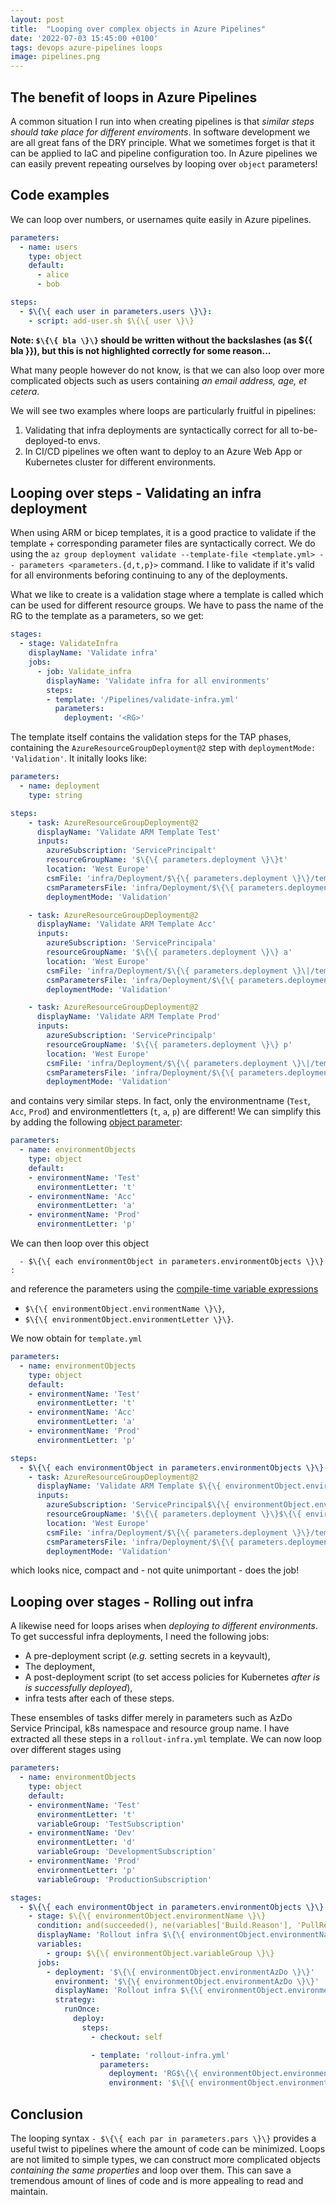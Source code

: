 ```yaml
---
layout: post
title:  "Looping over complex objects in Azure Pipelines"
date: '2022-07-03 15:45:00 +0100'
tags: devops azure-pipelines loops
image: pipelines.png
---
```


## The benefit of loops in Azure Pipelines
A common situation I run into when creating pipelines is that *similar steps should take place for different enviroments*. In software development we are all great fans of the DRY principle. What we sometimes forget is that it can be applied to IaC and pipeline configuration too. In Azure pipelines we can easily prevent repeating ourselves by looping over `object` parameters!

## Code examples
We can loop over numbers, or usernames quite easily in Azure pipelines.
```yml
parameters:
  - name: users
    type: object
    default:
      - alice
      - bob

steps:
  - $\{\{ each user in parameters.users \}\}:
    - script: add-user.sh $\{\{ user \}\}
```

**Note: `$\{\{ bla \}\}` should be written without the backslashes (as ${{ bla }}), but this is not highlighted correctly for some reason...**


What many people however do not know, is that we can also loop over more complicated objects such as users containing *an email address, age, et cetera*.

We will see two examples where loops are particularly fruitful in pipelines:
1. Validating that infra deployments are syntactically correct for all to-be-deployed-to envs. 
1. In CI/CD pipelines we often want to deploy to an Azure Web App or Kubernetes cluster for different environments.

## Looping over steps - Validating an infra deployment
When using ARM or bicep templates, it is a good practice to validate if the template + corresponding parameter files are syntactically correct. We do using the `az group deployment validate --template-file <template.yml> -- parameters <parameters.{d,t,p}>` command. I like to validate if it's valid for all environments beforing continuing to any of the deployments.

What we like to create is a validation stage where a template is called which can be used for different resource groups. We have to pass the name of the RG to the template as a parameters, so we get:
```yml
stages:
  - stage: ValidateInfra
    displayName: 'Validate infra'
    jobs:
      - job: Validate_infra
        displayName: 'Validate infra for all environments'
        steps:
        - template: '/Pipelines/validate-infra.yml'
          parameters:
            deployment: '<RG>'
```
The template itself contains the validation steps for the TAP phases, containing the `AzureResourceGroupDeployment@2` step with `deploymentMode: 'Validation'`. It initally looks like:
```yml
parameters:
  - name: deployment
    type: string

steps:
    - task: AzureResourceGroupDeployment@2
      displayName: 'Validate ARM Template Test'
      inputs:
        azureSubscription: 'ServicePrincipalt'
        resourceGroupName: '$\{\{ parameters.deployment \}\}t'
        location: 'West Europe'
        csmFile: 'infra/Deployment/$\{\{ parameters.deployment \}\}/template.json'
        csmParametersFile: 'infra/Deployment/$\{\{ parameters.deployment \}\|/parameters.t.json'
        deploymentMode: 'Validation'

    - task: AzureResourceGroupDeployment@2
      displayName: 'Validate ARM Template Acc'
      inputs:
        azureSubscription: 'ServicePrincipala'
        resourceGroupName: '$\{\{ parameters.deployment \}\} a'
        location: 'West Europe'
        csmFile: 'infra/Deployment/$\{\{ parameters.deployment \}\|/template.json'
        csmParametersFile: 'infra/Deployment/$\{\{ parameters.deployment \}\|/parameters.a.json'
        deploymentMode: 'Validation'

    - task: AzureResourceGroupDeployment@2
      displayName: 'Validate ARM Template Prod'
      inputs:
        azureSubscription: 'ServicePrincipalp'
        resourceGroupName: '$\{\{ parameters.deployment \}\} p'
        location: 'West Europe'
        csmFile: 'infra/Deployment/$\{\{ parameters.deployment \}\|/template.json'
        csmParametersFile: 'infra/Deployment/$\{\{ parameters.deployment \}\|/parameters.p.json'
        deploymentMode: 'Validation'
```

and contains very similar steps. In fact, only the environmentname (`Test`, `Acc`, `Prod`) and environmentletters (`t`, `a`, `p`) are different! We can simplify this by adding the following [object parameter](https://docs.microsoft.com/en-us/azure/devops/pipelines/process/runtime-parameters?view=azure-devops&tabs=script#parameter-data-types):

```yml
parameters:
  - name: environmentObjects
    type: object
    default: 
    - environmentName: 'Test'
      environmentLetter: 't'
    - environmentName: 'Acc'
      environmentLetter: 'a'
    - environmentName: 'Prod'
      environmentLetter: 'p'
```
We can then loop over this object 
```
  - $\{\{ each environmentObject in parameters.environmentObjects \}\} :
```
and reference the parameters using the [compile-time variable expressions](https://docs.microsoft.com/en-us/azure/devops/pipelines/process/variables?view=azure-devops&tabs=yaml%2Cbatch#understand-variable-syntax)
* `$\{\{ environmentObject.environmentName \}\}`,
* `$\{\{ environmentObject.environmentLetter \}\}`.

We now obtain for `template.yml`
```yml
parameters:
  - name: environmentObjects
    type: object
    default: 
    - environmentName: 'Test'
      environmentLetter: 't'
    - environmentName: 'Acc'
      environmentLetter: 'a'
    - environmentName: 'Prod'
      environmentLetter: 'p'

steps:
  - $\{\{ each environmentObject in parameters.environmentObjects \}\} :
    - task: AzureResourceGroupDeployment@2
      displayName: 'Validate ARM Template $\{\{ environmentObject.environmentName \}\}'
      inputs:
        azureSubscription: 'ServicePrincipal$\{\{ environmentObject.environmentName \}\}'
        resourceGroupName: '$\{\{ parameters.deployment \}\}$\{\{ environmentObject.environmentLetter \}\}'
        location: 'West Europe'
        csmFile: 'infra/Deployment/$\{\{ parameters.deployment \}\}/template.json'
        csmParametersFile: 'infra/Deployment/$\{\{ parameters.deployment \}\}/parameters.$\{\{ environmentObject.environmentLetter \}\}.json'
        deploymentMode: 'Validation'
```
which looks nice, compact and - not quite unimportant - does the job!

## Looping over stages - Rolling out infra
A likewise need for loops arises when *deploying to different environments*. To get successful infra deployments, I need the following jobs:
* A pre-deployment script (*e.g.* setting secrets in a keyvault),
* The deployment,
* A post-deployment script (to set access policies for Kubernetes *after is is successfully deployed*),
* infra tests after each of these steps.

These ensembles of tasks differ merely in parameters such as AzDo Service Principal, k8s namespace and resource group name. I have extracted all these steps in a `rollout-infra.yml` template. We can now loop over different stages using
```yml
parameters:
  - name: environmentObjects
    type: object
    default: 
    - environmentName: 'Test'
      environmentLetter: 't'
      variableGroup: 'TestSubscription'
    - environmentName: 'Dev'
      environmentLetter: 'd'
      variableGroup: 'DevelopmentSubscription'
    - environmentName: 'Prod'
      environmentLetter: 'p'
      variableGroup: 'ProductionSubscription'

stages:
  - $\{\{ each environmentObject in parameters.environmentObjects \}\} :
    - stage: $\{\{ environmentObject.environmentName \}\}
      condition: and(succeeded(), ne(variables['Build.Reason'], 'PullRequest'))
      displayName: 'Rollout infra $\{\{ environmentObject.environmentName \}\}'
      variables:
        - group: $\{\{ environmentObject.variableGroup \}\}
      jobs:
        - deployment: '$\{\{ environmentObject.environmentAzDo \}\}'
          environment: '$\{\{ environmentObject.environmentAzDo \}\}'
          displayName: 'Rollout infra $\{\{ environmentObject.environmentName \}\}'
          strategy:
            runOnce:
              deploy:
                steps:
                  - checkout: self

                  - template: 'rollout-infra.yml'
                    parameters:
                      deployment: 'RG$\{\{ environmentObject.environmentLetter \}\}'
                      environment: '$\{\{ environmentObject.environmentLetter \}\}'
```

## Conclusion
The looping syntax `- $\{\{ each par in parameters.pars \}\}` provides a useful twist to pipelines where the amount of code can be minimized. Loops are not limited to simple types, we can construct more complicated objects *containing the same properties* and loop over them. This can save a tremendous amount of lines of code and is more appealing to read and maintain.